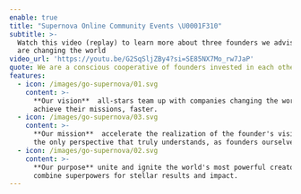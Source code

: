 ```yaml
---
enable: true
title: "Supernova Online Community Events \U0001F310"
subtitle: >-
  Watch this video (replay) to learn more about three founders we advise that
  are changing the world 
video_url: 'https://youtu.be/G2SqSljZBy4?si=SE85NX7Mo_rw7JaP'
quote: We are a conscious cooperative of founders invested in each other’s success
features:
  - icon: /images/go-supernova/01.svg
    content: >-
      **Our vision**  all-stars team up with companies changing the world to
      achieve their missions, faster. 
  - icon: /images/go-supernova/03.svg
    content: >-
      **Our mission**  accelerate the realization of the founder's vision – from
      the only perspective that truly understands, as founders ourselves.
  - icon: /images/go-supernova/02.svg
    content: >-
      **Our purpose** unite and ignite the world's most powerful creators to
      combine superpowers for stellar results and impact.
---
```


